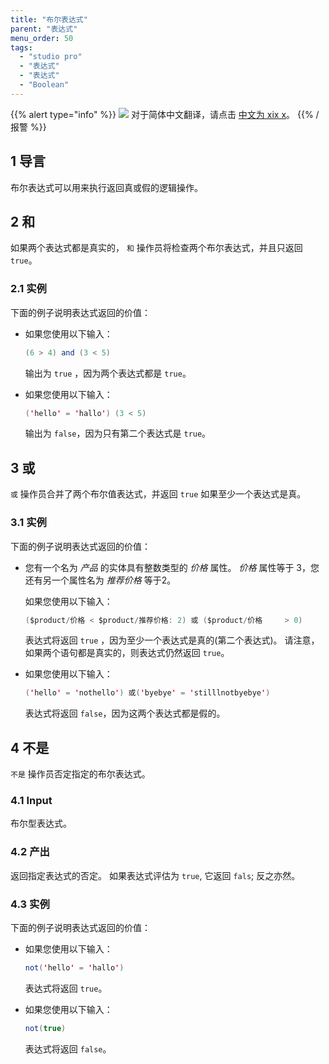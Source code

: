 ```yaml
---
title: "布尔表达式"
parent: "表达式"
menu_order: 50
tags:
  - "studio pro"
  - "表达式"
  - "表达式"
  - "Boolean"
---
```


{{% alert type="info" %}}
<img src="attachments/chinese-translation/china.png" style="display: inline-block; margin: 0" /> 对于简体中文翻译，请点击 [中文为 xix x](https://cdn.mendix.tencent-cloud.com/documentation/refguide8/boolean-expressions.pdf)。
{{% /报警 %}}

## 1 导言

布尔表达式可以用来执行返回真或假的逻辑操作。

## 2 和

如果两个表达式都是真实的， `和` 操作员将检查两个布尔表达式，并且只返回 `true`。

### 2.1 实例

下面的例子说明表达式返回的价值：

* 如果您使用以下输入：

    ```java
    (6 > 4) and (3 < 5)
    ```

    输出为 `true` ，因为两个表达式都是 `true`。

* 如果您使用以下输入：

    ```java
    ('hello' = 'hallo') (3 < 5)
    ```

    输出为 `false`，因为只有第二个表达式是 `true`。

## 3 或

`或` 操作员合并了两个布尔值表达式，并返回 `true` 如果至少一个表达式是真。

### 3.1 实例

下面的例子说明表达式返回的价值：

* 您有一个名为 *产品* 的实体具有整数类型的 *价格* 属性。 *价格* 属性等于 3，您还有另一个属性名为 *推荐价格* 等于2。

    如果您使用以下输入：

    ```java
    ($product/价格 < $product/推荐价格: 2) 或 ($product/价格     > 0)
    ```

    表达式将返回 `true` ，因为至少一个表达式是真的(第二个表达式)。 请注意，如果两个语句都是真实的，则表达式仍然返回 `true`。

* 如果您使用以下输入：

    ```java
    ('hello' = 'nothello') 或('byebye' = 'stilllnotbyebye')
    ```

    表达式将返回 `false`，因为这两个表达式都是假的。

## 4 不是

`不是` 操作员否定指定的布尔表达式。

### 4.1 Input

布尔型表达式。

### 4.2 产出

返回指定表达式的否定。 如果表达式评估为 `true`, 它返回 `fals`; 反之亦然。

### 4.3 实例

下面的例子说明表达式返回的价值：

* 如果您使用以下输入：

    ```java
    not('hello' = 'hallo')

    ```

    表达式将返回 `true`。


* 如果您使用以下输入：

    ```java
    not(true)
    ```

    表达式将返回 `false`。



